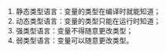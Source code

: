 1. 静态类型语言：变量的类型在编译时就能知道；   
2. 动态类型语言：变量的类型只能在运行时知道；   
3. 强类型语言：变量不得随意更改类型；   
4. 弱类型语言：变量可以随意更改类型。  